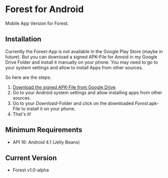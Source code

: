 # Forest for Android
Mobile App Version for Forest.

## Installation
Currently the Forest-App is not available in the Google Play Store (maybe in future).
But you can download a signed APK-File for Anroid in my Google Drive Folder and install it manually on your phone.
You may need to go to your system settings and allow to install Apps from other sources.

So here are the steps:
1. [Download the signed APK-File from Google Drive](https://drive.google.com/file/d/1WctpzNLRMZk277iiSp3lx23cxo0qTW_W/view?usp=sharing).
2. Go to your Android system settings and allow installing apps from other sources.
3. Go to your *Download*-Folder and click on the downloaded *Forest*.apk-File to install it on your phone.
4. That's it! 

## Minimum Requirements
* API 16: Android 4.1 (Jelly Beans)

## Current Version
* Forest v1.0-alpha
